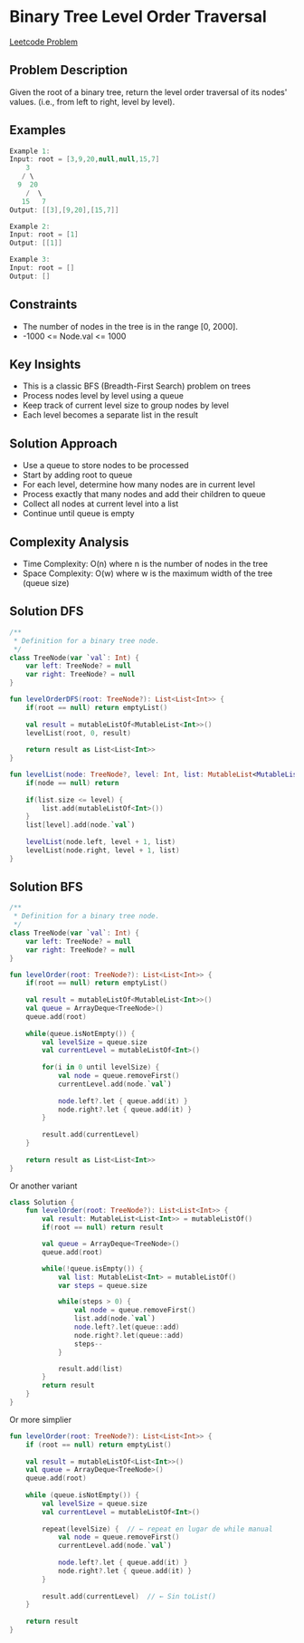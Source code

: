 # Binary Tree Level Order Traversal
[Leetcode Problem](https://leetcode.com/problems/binary-tree-level-order-traversal/description/)

## Problem Description
Given the root of a binary tree, return the level order traversal of its nodes' values. (i.e., from left to right, level by level).

## Examples

```kotlin
Example 1:
Input: root = [3,9,20,null,null,15,7]
    3
   / \
  9  20
    /  \
   15   7
Output: [[3],[9,20],[15,7]]

Example 2:
Input: root = [1]
Output: [[1]]

Example 3:
Input: root = []
Output: []

```

## Constraints
- The number of nodes in the tree is in the range [0, 2000].
- -1000 <= Node.val <= 1000

## Key Insights
- This is a classic BFS (Breadth-First Search) problem on trees
- Process nodes level by level using a queue
- Keep track of current level size to group nodes by level
- Each level becomes a separate list in the result

## Solution Approach
- Use a queue to store nodes to be processed
- Start by adding root to queue
- For each level, determine how many nodes are in current level
- Process exactly that many nodes and add their children to queue
- Collect all nodes at current level into a list
- Continue until queue is empty

## Complexity Analysis
- Time Complexity: O(n) where n is the number of nodes in the tree
- Space Complexity: O(w) where w is the maximum width of the tree (queue size)

## Solution DFS

```kotlin
/**
 * Definition for a binary tree node.
 */
class TreeNode(var `val`: Int) {
    var left: TreeNode? = null
    var right: TreeNode? = null
}

fun levelOrderDFS(root: TreeNode?): List<List<Int>> {
    if(root == null) return emptyList()
    
    val result = mutableListOf<MutableList<Int>>()
    levelList(root, 0, result)
    
    return result as List<List<Int>>
}

fun levelList(node: TreeNode?, level: Int, list: MutableList<MutableList<Int>>) {
    if(node == null) return
    
    if(list.size <= level) {
        list.add(mutableListOf<Int>()) 
    }
    list[level].add(node.`val`)
    
    levelList(node.left, level + 1, list)
    levelList(node.right, level + 1, list)
}

```

## Solution BFS

```kotlin
/**
 * Definition for a binary tree node.
 */
class TreeNode(var `val`: Int) {
    var left: TreeNode? = null
    var right: TreeNode? = null
}

fun levelOrder(root: TreeNode?): List<List<Int>> {
    if(root == null) return emptyList()
    
    val result = mutableListOf<MutableList<Int>>()
    val queue = ArrayDeque<TreeNode>()
    queue.add(root)
    
    while(queue.isNotEmpty()) {
        val levelSize = queue.size
        val currentLevel = mutableListOf<Int>()
        
        for(i in 0 until levelSize) {
            val node = queue.removeFirst()
            currentLevel.add(node.`val`)
            
            node.left?.let { queue.add(it) }
            node.right?.let { queue.add(it) }
        }
        
        result.add(currentLevel)
    }
    
    return result as List<List<Int>>
}

```

Or another variant

```kotlin
class Solution {
    fun levelOrder(root: TreeNode?): List<List<Int>> {
        val result: MutableList<List<Int>> = mutableListOf()
        if(root == null) return result

        val queue = ArrayDeque<TreeNode>()
        queue.add(root)

        while(!queue.isEmpty()) {
            val list: MutableList<Int> = mutableListOf()
            var steps = queue.size

            while(steps > 0) {
                val node = queue.removeFirst()
                list.add(node.`val`)
                node.left?.let(queue::add)
                node.right?.let(queue::add)
                steps--
            }

            result.add(list)
        }
        return result
    }
}
```

Or more simplier

```kotlin
fun levelOrder(root: TreeNode?): List<List<Int>> {
    if (root == null) return emptyList()
    
    val result = mutableListOf<List<Int>>()
    val queue = ArrayDeque<TreeNode>()
    queue.add(root)
    
    while (queue.isNotEmpty()) {
        val levelSize = queue.size
        val currentLevel = mutableListOf<Int>()
        
        repeat(levelSize) {  // ← repeat en lugar de while manual
            val node = queue.removeFirst()
            currentLevel.add(node.`val`)
            
            node.left?.let { queue.add(it) }
            node.right?.let { queue.add(it) }
        }
        
        result.add(currentLevel)  // ← Sin toList()
    }
    
    return result
}

```
